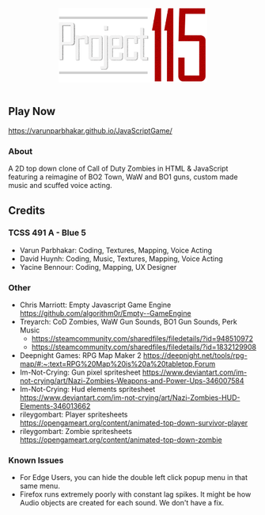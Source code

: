 <img src="Assets/Images/Logo.png" alt="Project 115" width="300" height="150" style="display: block; margin: 0 auto"> <br>
## Play Now
https://varunparbhakar.github.io/JavaScriptGame/
### About
A 2D top down clone of Call of Duty Zombies in HTML & JavaScript featuring a reimagine of BO2 Town, WaW and BO1 guns, custom made music and scuffed voice acting.
## Credits
### TCSS 491 A - Blue 5 
- Varun Parbhakar: Coding, Textures, Mapping, Voice Acting<br>
- David Huynh: Coding, Music, Textures, Mapping, Voice Acting <br>
- Yacine Bennour: Coding, Mapping, UX Designer <br>
### Other
- Chris Marriott: Empty Javascript Game Engine https://github.com/algorithm0r/Empty--GameEngine
- Treyarch: CoD Zombies, WaW Gun Sounds, BO1 Gun Sounds, Perk Music
  - https://steamcommunity.com/sharedfiles/filedetails/?id=948510972
  - https://steamcommunity.com/sharedfiles/filedetails/?id=1832129908
- Deepnight Games: RPG Map Maker 2 https://deepnight.net/tools/rpg-map/#:~:text=RPG%20Map%20is%20a%20tabletop,Forum
- Im-Not-Crying: Gun pixel spritesheet https://www.deviantart.com/im-not-crying/art/Nazi-Zombies-Weapons-and-Power-Ups-346007584
- Im-Not-Crying: Hud elements spritesheet https://www.deviantart.com/im-not-crying/art/Nazi-Zombies-HUD-Elements-346013662
- rileygombart: Player spritesheets https://opengameart.org/content/animated-top-down-survivor-player
- rileygombart: Zombie spritesheets https://opengameart.org/content/animated-top-down-zombie
### Known Issues
- For Edge Users, you can hide the double left click popup menu in that same menu.
- Firefox runs extremely poorly with constant lag spikes. It might be how Audio objects are created for each sound. We don't have a fix.
